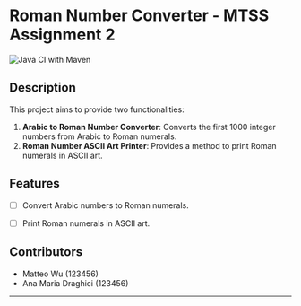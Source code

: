 # Roman Number Converter  - MTSS Assignment 2


![Java CI with Maven](https://github.com/MatteoUnipd/MTSS2/workflows/Java%20CI%20with%20Maven/badge.svg)


## Description

This project aims to provide two functionalities:


1. **Arabic to Roman Number Converter**: Converts the first 1000 integer numbers from Arabic to Roman numerals.
2. **Roman Number ASCII Art Printer**: Provides a method to print Roman numerals in ASCII art.

## Features

- [ ] Convert Arabic numbers to Roman numerals.

- [ ] Print Roman numerals in ASCII art.

## Contributors

  - Matteo Wu (123456)
  - Ana Maria Draghici (123456)

---